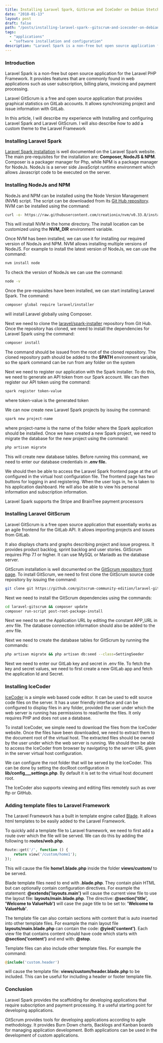 ```yaml
---
title: Installing Laravel Spark, GitScrum and IceCoder on Debian Stetch
date: "2018-01-13"
layout: post
draft: false
path: "/posts/installing-laravel-spark--gitscrum-and-icecoder-on-debian-stetch"
tags:
  - "applications"
  - "software installation and configuration"
description: "Laravel Spark is a non-free but open source application for the Laravel PHP Framework. It provides features that are commonly found in web applications such as user subscription, billing plans, invoicing and payment processing."
---
```


### Introduction
Laravel Spark is a non-free but open source application for the Laravel PHP Framework. It provides features that are commonly found in web applications such as user subscription, billing plans, invoicing and payment processing.

Laravel GitScrum is a free and open source application that provides graphical statistics on GitLab accounts. It allows synchronizing project and issue information with GitLab.

In this article, I will describe my experience with Installing and configuring Laravel Spark and Laravel GitScrum. I will also describe how to add a custom theme to the Laravel Framework

### Installing Laravel Spark
[Laravel Spark installation](https://spark.laravel.com/docs/5.0/installation) is well documented on the Laravel Spark website. The main pre-requisites for the installation are: **Composer, NodeJS & NPM**. Composer is a packager manager for Php, while NPM is a package manager for NodeJs. NodeJs is a server side JavaScript runtime environment which allows Javascript code to be executed on the server.

### Installing NodeJs and NPM
NodeJs and NPM can be installed using the Node Version Management (NVM) script. The script can be downloaded from its [Git Hub repository](https://github.com/creationix/nvm#installation). NVM can be installed using the command:

```bash
curl -o- https://raw.githubusercontent.com/creationix/nvm/v0.33.8/install.sh | bash
```

This will install NVM in the home directory. The install location can be customized using the **NVM_DIR** environment variable.

Once NVM has been installed, we can use it for installing our required version of NodeJs and NPM. NVM allows installing multiple versions of NodeJS. For example to install the latest version of NodeJs, we can use the command:

```bash
nvm install node
```

To check the version of NodeJs we can use the command:

```bash
node -v
```

Once the pre-requisites have been installed, we can start installing Laravel Spark. The command:

```bash
composer global require laravel/installer
```

will install Laravel globally using Composer.

Next we need to clone the [laravel/spark-installer](https://github.com/laravel/spark-installer) repository from Git Hub. Once the repository has cloned, we need to install the dependencies for Laravel Spark using the command:

```bash
composer install
```

The command should be issued from the root of the cloned repository. The cloned repository path should be added to the **$PATH** environment variable, so the spark command can be run from any folder on the system

Next we need to register our application with the Spark installer. To do this, we need to generate an API token from our Spark account. We can then register our API token using the command:

```bash
spark register token-value
```

where token-value is the generated token

We can now create new Laravel Spark projects by issuing the command:

```bash
spark new project-name
```

where project-name is the name of the folder where the Spark application should be installed. Once we have created a new Spark project, we need to migrate the database for the new project using the command:

```bash
php artisan migrate
```

This will create new database tables. Before running this command, we need to enter our database credentials in **.env file.**

We should then be able to access the Laravel Spark frontend page at the url configured in the virtual host configuration file. The frontend page has two buttons for logging in and registering. When the user logs in, he is taken to his application dashboard. He will also be able to view his personal information and subscription information.

Laravel Spark supports the Stripe and BrainTree payment processors

### Installing Laravel GitScrum
Laravel GitScrum is a free open source application that essentially works as an agile frontend for the GitLab API. It allows importing projects and issues from GitLab.

It also displays charts and graphs describing project and issue progress. It provides product backlog, sprint backlog and user stories. GitScrum requires Php 7.1 or higher. It can use MySQL or Mariadb as the database server.

GitScrum installation is well documented on the [GitScrum repository front page](https://github.com/gitscrum-community-edition/laravel-gitscrum#installation). To install GitScrum, we need to first clone the GitScrum source code repository by issuing the command:

```bash
git clone git https://github.com/gitscrum-community-edition/laravel-gitscrum.git
```

Next we need to install the GitScrum dependencies using the commands:

```bash
cd laravel-gitscrum && composer update
composer run-script post-root-package-install
```

Next we need to set the Application URL by editing the constant APP_URL in .env file. The database connection information should also be added to the .env file.

Next we need to create the database tables for GitScrum by running the commands:

```bash
php artisan migrate && php artisan db:seed --class=SettingSeeder
```

Next we need to enter our GitLab key and secret in .env file. To fetch the key and secret values, we need to first create a new GitLab app and fetch the application Id and Secret.

### Installing IceCoder
[IceCoder](https://icecoder.net/downloads) is a simple web based code editor. It can be used to edit source code files on the server. It has a user friendly interface and can be configured to display files in any folder, provided the user under which the web server is running has permissions to read/write the files. It only requires PHP and does not use a database.

To install IceCoder, we simple need to download the files from the IceCoder website. Once the files have been downloaded, we need to extract them to the document root of the virtual host. The extracted files should be owned by the user under which the web server is running. We should then be able to access the IceCoder from browser by navigating to the server URL given in the server virtual host configuration.

We can configure the root folder that will be served by the IceCoder. This can be done by setting the docRoot configuration in **lib/config___settings.php**. By default it is set to the virtual host document root.

The IceCoder also supports viewing and editing files remotely such as over ftp or GitHub.

### Adding template files to Laravel Framework
The Laravel Framework has a built in template engine called [Blade](https://laravel.com/docs/5.5/blade#introduction). It allows html templates to be easily added to the Laravel Framework.

To quickly add a template file to Laravel framework, we need to first add a route over which the file will be served. We can do this by adding the following to **routes/web.php**.

```php
Route::get('/', function () {
    return view('/custom/home1');
});
```

This will cause the file **home1.blade.php** inside the folder **views/custom/** to be served.

Blade template files need to end with **.blade.php**. They contain plain HTML but can optionally contain configuration directives. For example the statement: **@extends('layouts.main')** will cause the current view file to use the layout file: **layouts/main.blade.php**. The directive: **@section('title', 'Welcome to ValueHub')** will case the page title to be set to: **'Welcome to ValueHub'**.

The template file can also contain sections with content that is auto inserted into other template files. For example the main layout file **layouts/main.blade.php** can contain the code: **@yied('content')**. Each view file that contains content should have code which starts with **@section('content')** and end with: **@stop**.

Template files can also include other template files. For example the command:

```php
@include('custom.header')
```

will cause the template file: **views/custom/header.blade.php** to be included. This can be useful for including a header or footer template file.

### Conclusion
Laravel Spark provides the scaffolding for developing applications that require subscription and payment processing. It a useful starting point for developing applications.

GitScrum provides tools for developing applications according to agile methodology. It provides Burn Down charts, Backlogs and Kanban boards for managing application development. Both applications can be used in the development of custom applications.
